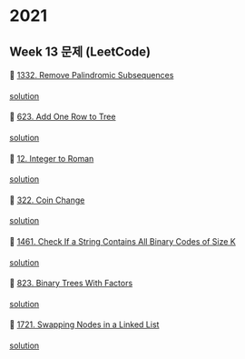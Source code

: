 # 2021
## Week 13 문제 (LeetCode)

####
👀 [1332. Remove Palindromic Subsequences](https://leetcode.com/problems/remove-palindromic-subsequences/)
####
[solution]()

####
👀 [623. Add One Row to Tree](https://leetcode.com/problems/add-one-row-to-tree/)
####
[solution]()

####
👀 [12. Integer to Roman](https://leetcode.com/problems/integer-to-roman/)
####
[solution]()

####
👀 [322. Coin Change](https://leetcode.com/problems/coin-change/)
####
[solution]()

####
👀 [1461. Check If a String Contains All Binary Codes of Size K](https://leetcode.com/problems/check-if-a-string-contains-all-binary-codes-of-size-k/)
####
[solution]()

####
👀 [823. Binary Trees With Factors](https://leetcode.com/problems/binary-trees-with-factors/)
####
[solution]()

####
👀 [1721. Swapping Nodes in a Linked List](https://leetcode.com/problems/swapping-nodes-in-a-linked-list/)
####
[solution]()


